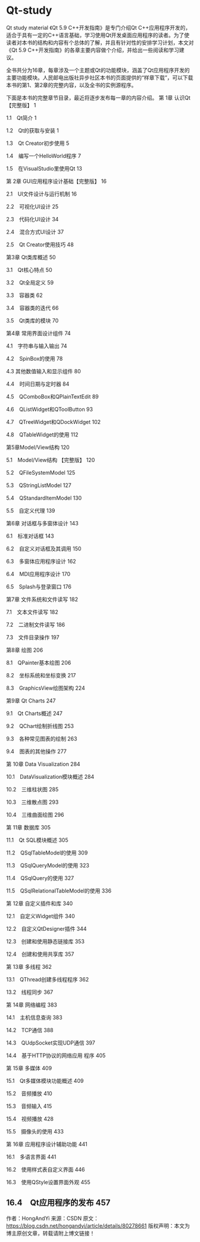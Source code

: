 # Qt-study
Qt study  material
《Qt 5.9 C++开发指南》是专门介绍Qt C++应用程序开发的，适合于具有一定的C++语言基础，学习使用Qt开发桌面应用程序的读者。为了使读者对本书的结构和内容有个总体的了解，并且有针对性的安排学习计划，本文对《Qt 5.9 C++开发指南》的各章主要内容做个介绍，并给出一些阅读和学习建议。


全书共分为16章，每章涉及一个主题或Qt的功能模块，涵盖了Qt应用程序开发的主要功能模块。人民邮电出版社异步社区本书的页面提供的“样章下载”，可以下载本书的第1、第2章的完整内容，以及全书的实例源程序。


下面是本书的完整章节目录，最近将逐步发布每一章的内容介绍。
第 1章 认识Qt【完整版】                                                                                1

1.1　Qt简介                                                                                               1

1.2　Qt的获取与安装                                                                                 1

1.3　Qt Creator初步使用                                                                           5

1.4　编写一个HelloWorld程序                                                                   7

1.5　在VisualStudio里使用Qt                                                                   13

第 2章 GUI应用程序设计基础【完整版】                                              16

2.1　UI文件设计与运行机制                                                                       16

2.2　可视化UI设计                                                                                     25

2.3　代码化UI设计                                                                                     34

2.4　混合方式UI设计                                                                                  37

2.5　Qt Creator使用技巧                                                                           48

第3章 Qt类库概述                                                                                      50

3.1　Qt核心特点                                                                                        50

3.2　Qt全局定义                                                                                        59

3.3　容器类                                                                                                62

3.4　容器类的迭代                                                                                      66

3.5　Qt类库的模块                                                                                     70

第4章 常用界面设计组件                                                                             74

4.1　字符串与输入输出                                                                               74

4.2　SpinBox的使用                                                                                   78

4.3 其他数值输入和显示组件                                                                        80

4.4　时间日期与定时器                                                                                84

4.5　QComboBox和QPlainTextEdit                                                            89

4.6　QListWidget和QToolButton                                                               93

4.7　QTreeWidget和QDockWidget                                                            102

4.8　QTableWidget的使用                                                                          112

第5章Model/View结构                                                                                120

5.1　Model/View结构 【完整版】                                                               120

5.2　QFileSystemModel                                                                             125

5.3　QStringListModel                                                                               127

5.4　QStandardItemModel                                                                        130

5.5　自定义代理                                                                                          139

第6章 对话框与多窗体设计                                                                           143

6.1　标准对话框                                                                                          143

6.2　自定义对话框及其调用                                                                         150

6.3　多窗体应用程序设计                                                                            162

6.4　MDI应用程序设计                                                                                170

6.5　Splash与登录窗口                                                                                176

第7章 文件系统和文件读写                                                                           182

7.1　文本文件读写                                                                                       182

7.2　二进制文件读写                                                                                    186

7.3　文件目录操作                                                                                       197

第8章 绘图                                                                                                   206

8.1　QPainter基本绘图                                                                               206

8.2　坐标系统和坐标变换                                                                             217

8.3　GraphicsView绘图架构                                                                        224

第9章 Qt Charts                                                                                          247

9.1　Qt Charts概述                                                                                     247

9.2　QChart绘制折线图                                                                               253

9.3　各种常见图表的绘制                                                                             263

9.4　图表的其他操作                                                                                    277

第 10章 Data Visualization                                                                          284

10.1　DataVisualization模块概述                                                                284

10.2　三维柱状图                                                                                         285

10.3　三维散点图                                                                                         293

10.4　三维曲面绘图                                                                                      296

第 11章 数据库                                                                                             305

11.1　Qt SQL模块概述                                                                                 305

11.2　QSqlTableModel的使用                                                                     309

11.3　QSqlQueryModel的使用                                                                    323

11.4　QSqlQuery的使用                                                                               327

11.5　QSqlRelationalTableModel的使用                                                      336

第 12章 自定义插件和库                                                                                 340

12.1　自定义Widget组件                                                                              340

12.2　自定义QtDesigner插件                                                                       344

12.3　创建和使用静态链接库                                                                         353

12.4　创建和使用共享库                                                                                357

第 13章 多线程                                                                                              362

13.1　QThread创建多线程程序                                                                     362

13.2　线程同步                                                                                             367

第 14章 网络编程                                                                                          383

14.1　主机信息查询                                                                                      383

14.2　TCP通信                                                                                             388

14.3　QUdpSocket实现UDP通信                                                                 397

14.4　基于HTTP协议的网络应用 程序                                                           405

第 15章 多媒体                                                                                             409

15.1　Qt多媒体模块功能概述                                                                        409

15.2　音频播放                                                                                             410

15.3　音频输入                                                                                             415

15.4　视频播放                                                                                             428

15.5　摄像头的使用                                                                                       433

第 16章 应用程序设计辅助功能                                                                      441

16.1　多语言界面                                                                                         441

16.2　使用样式表自定义界面                                                                        446

16.3　使用QStyle设置界面外观                                                                    455

16.4　Qt应用程序的发布                                                                              457
--------------------- 
作者：HongAndYi 
来源：CSDN 
原文：https://blog.csdn.net/hongandyi/article/details/80278661 
版权声明：本文为博主原创文章，转载请附上博文链接！

